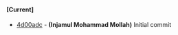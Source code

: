 
#### [Current]

#### 
 * [4d00adc](../../commit/4d00adc) - __(Injamul Mohammad Mollah)__ Initial commit
